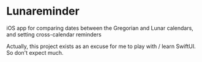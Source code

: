 # Lunareminder
iOS app for comparing dates between the Gregorian and Lunar calendars, and setting cross-calendar reminders

Actually, this project exists as an excuse for me to play with / learn SwiftUI. So don't expect much.
